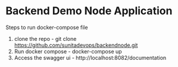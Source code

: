 # Backend Demo Node Application

Steps to run docker-compose file

1. clone the repo - git clone https://github.com/sunitadevops/backendnode.git
2. Run docker compose - docker-compose up
3. Access the swagger ui - http://localhost:8082/documentation
